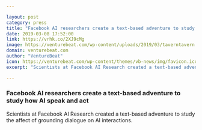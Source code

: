 ```yaml
---

layout: post
category: press
title: "Facebook AI researchers create a text-based adventure to study how AI speak and act"
date: 2019-03-08 17:52:00
link: https://vrhk.co/2XJ9cMg
image: https://venturebeat.com/wp-content/uploads/2019/03/taverntavern.png?w=1200&strip=all
domain: venturebeat.com
author: "VentureBeat"
icon: https://venturebeat.com/wp-content/themes/vb-news/img/favicon.ico
excerpt: "Scientists at Facebook AI Research created a text-based adventure to study the affect of grounding dialogue on AI interactions."

---
```


### Facebook AI researchers create a text-based adventure to study how AI speak and act

Scientists at Facebook AI Research created a text-based adventure to study the affect of grounding dialogue on AI interactions.